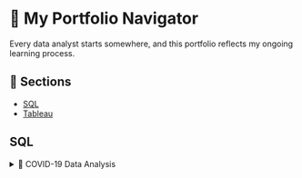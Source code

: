 # 🧭 My Portfolio Navigator

Every data analyst starts somewhere, and this portfolio reflects my ongoing learning process.

## 🔗 Sections

- [SQL](#sql)
- [Tableau](#python)

## SQL

<details>
  <summary>📌 COVID-19 Data Analysis</summary>
  **Description:** Analyzed COVID-19 cases, deaths, and vaccinations using SQL queries.  
  🔗 [View Project](https://your-link.com)
</details>